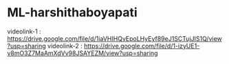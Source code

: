 # ML-harshithaboyapati
videolink-1 : https://drive.google.com/file/d/1iaVHIHQvEpoLHyEyf89eJ1SCTujJIS1Q/view?usp=sharing
videolink-2 : https://drive.google.com/file/d/1-izyUE1-v8mO3Z7MaAmXdVv98JSAYEZM/view?usp=sharing
